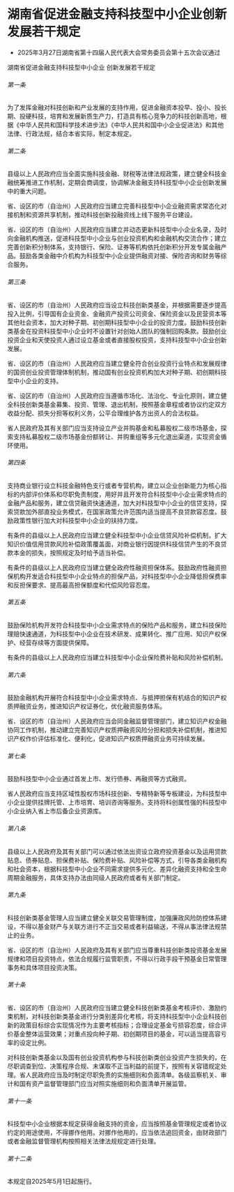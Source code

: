 # 湖南省促进金融支持科技型中小企业创新发展若干规定

- 2025年3月27日湖南省第十四届人民代表大会常务委员会第十五次会议通过

<!-- INFO END -->

湖南省促进金融支持科技型中小企业 创新发展若干规定

###### 第一条

为了发挥金融对科技创新和产业发展的支持作用，促进金融资本投早、投小、投长期、投硬科技，培育和发展新质生产力，打造具有核心竞争力的科技创新高地，根据《中华人民共和国科学技术进步法》《中华人民共和国中小企业促进法》和其他法律、行政法规，结合本省实际，制定本规定。

###### 第二条

县级以上人民政府应当全面实施科技金融、财税等法律法规政策，建立健全科技金融统筹推进工作机制，定期会商调度，协调解决金融支持科技型中小企业创新发展中的重大问题。

省、设区的市（自治州）人民政府应当建立完善科技型中小企业融资需求常态化对接机制和资源共享机制，推动科技创新投融资线上线下服务平台建设。

省、设区的市（自治州）人民政府应当建立并动态更新科技型中小企业名录，及时向金融机构推送，促进科技型中小企业与创业投资机构和金融机构交流合作；建立完善创新积分制体系，支持银行、保险、证券等机构依托创新积分开发专属金融产品。鼓励各类金融中介机构为科技型中小企业提供融资对接、保险咨询和财务等综合服务。

###### 第三条

省、设区的市（自治州）人民政府应当设立科技创新类基金，并根据需要逐步提高投入比例，引导国有企业资金、金融资产投资公司资金、保险资金以及民营资本等其他社会资本，加大对种子期、初创期科技型中小企业的投资力度。鼓励科技创新类基金在投资科技型中小企业时不设置针对创始人团队的强制回购条款。鼓励创业投资企业和天使投资人通过设立基金或者直接股权投资，支持科技型中小企业创新发展。

省、设区的市（自治州）人民政府应当建立健全符合创业投资行业特点和发展规律的国资创业投资管理体制机制，推动国有创业投资机构加大对种子期、初创期科技型中小企业的支持。

省、设区的市（自治州）人民政府应当遵循市场化、法治化、专业化原则，建立健全科技创新类基金募集、投资、管理、退出机制，按照基金章程或者协议约定双方收益分配、损失分担等权利义务，公平合理维护各方出资人的合法权益。

省人民政府及其有关部门应当支持设立产业并购基金和私募股权二级市场基金，探索支持私募股权二级市场基金份额转让、并购重组等多元化退出渠道，实现资金循环使用。

###### 第四条

支持商业银行设立科技金融特色支行或者专营机构，建立以企业创新能力为核心指标的内部评价体系和尽职免责制度，用好并且开发符合科技型中小企业需求特点的金融产品和服务，建立信贷融资快速通道，加大对科技型中小企业的信贷支持，探索贷款加外部直投业务模式，在国家政策允许范围内适当提高不良贷款容忍度。鼓励政策性银行加大对科技型中小企业的扶持力度。

有条件的县级以上人民政府应当建立健全科技型中小企业信贷风险补偿机制，扩大知识价值信用贷款风险补偿政策覆盖面，对商业银行因提供科技信贷产生的不良贷款本金的损失，按照规定及时给予适当补偿。

有条件的县级以上人民政府应当建立健全政府性融资担保体系。鼓励政府性融资担保机构开发适合科技型中小企业特点的担保产品，对科技型中小企业降低担保费率和反担保要求、提高最高担保额度和代偿风险容忍度。

###### 第五条

鼓励保险机构开发符合科技型中小企业需求特点的保险产品和服务，建立科技保险理赔快速通道，为科技型中小企业在技术研发、成果转化、推广应用、知识产权保护、经营存续等方面提供保障。

有条件的县级以上人民政府应当建立科技型中小企业保险费补贴和风险补偿机制。

###### 第六条

鼓励金融机构开展符合科技型中小企业需求特点、与抵押担保有机结合的知识产权质押融资业务，推进知识产权证券化，优化融资服务体系。

省、设区的市（自治州）人民政府应当会同金融监督管理部门，建立知识产权金融协同工作机制，推动建立完善知识产权质押融资风险分担和损失补偿机制，推进知识产权作价评估标准化、便利化，促进知识产权质押融资业务可持续发展。

###### 第七条

鼓励科技型中小企业通过首发上市、发行债券、再融资等方式融资。

省人民政府应当支持区域性股权市场科技创新、专精特新等专板建设，为科技型中小企业提供挂牌托管、上市培育、培训咨询等服务。支持将科创属性强的科技型中小企业纳入省上市后备企业资源库。

###### 第八条

县级以上人民政府及其有关部门可以通过依法出资设立政府投资基金以及运用贷款贴息、债券贴息、担保费补贴、保险费补贴、风险补偿等方式，引导各类金融机构和社会资本，根据科技型中小企业不同需求提供多元化、差异化融资支持和全生命周期金融服务，具体支持办法由同级人民政府或者有关部门制定。

###### 第九条

科技创新类基金管理人应当建立健全关联交易管理制度，加强廉政风险防控体系建设，不得以基金财产与关联方进行不正当交易或者利益输送，不得从事法律法规禁止的业务。

省、设区的市（自治州）人民政府及其有关部门应当尊重科技创新类投资基金发展规律和项目投资特点，依法合规履行监管职责，不得以行政手段干预基金日常管理事务和具体项目投资决策。

###### 第十条

省、设区的市（自治州）人民政府应当建立健全科技创新类基金考核评价、激励约束机制，对科技创新类基金进行分类别差异化考核，将支持科技型中小企业科技创新的政策目标综合实现情况作为主要考核指标；合理设定基金亏损容忍度，综合评价基金整体运营效果；对重点投向种子期、初创期项目的基金，可以适当提高容亏率的设定比例。

对科技创新类基金以及国有创业投资机构参与科技创新类创业投资产生损失的，在尽职调查到位、决策程序合规、未谋取不正当利益的前提下，按照有关容错规定处理。省人民政府应当及时制定尽职免责的实施细则和负面清单。各级监察机关、审计和国有资产监督管理部门应当对照实施细则和负面清单开展监管。

###### 第十一条

科技型中小企业根据本规定获得金融支持的资金，应当按照基金管理规定或者协议约定的用途使用，不得挪作他用。对挪作他用的，应当依法追回资金，由财政部门或者金融监督管理机构按照相关法律法规规定进行处理。

###### 第十二条

本规定自2025年5月1日起施行。
